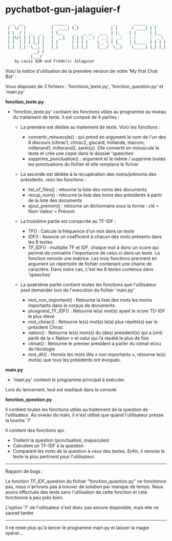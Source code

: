 # pychatbot-gun-jalaguier-f
```bash
  __  __             ______   _                _        _____   _               _       ____            _   
 |  \/  |           |  ____| (_)              | |      / ____| | |             | |     |  _ \          | |  
 | \  / |  _   _    | |__     _   _ __   ___  | |_    | |      | |__     __ _  | |_    | |_) |   ___   | |_ 
 | |\/| | | | | |   |  __|   | | | '__| / __| | __|   | |      | '_ \   / _` | | __|   |  _ <   / _ \  | __|
 | |  | | | |_| |   | |      | | | |    \__ \ | |_    | |____  | | | | | (_| | | |_    | |_) | | (_) | | |_ 
 |_|  |_|  \__, |   |_|      |_| |_|    |___/  \__|    \_____| |_| |_|  \__,_|  \__|   |____/   \___/   \__|
            __/ |                                                                                           
           |___/                                                                                            
  	by Louis GUN and Frédéric Jalaguier

```
Voici la notice d'utilisation de la première version de notre 'My first Chat Bot' :

Vous disposez de 3 fichiers : 'fonctions_texte.py', 'fonction_question.py' et 'main.py' 


________________________________fonction_texte.py________________________________

- 'fonction_texte.py' contiaint les fonctions utiles au programme au niveau du traitement de texte. Il est compsé de 4 parties :

	- La première est dédiée au traitement de texte. Voici les fonctions :

		- convertir_minuscule() : qui prend en argument le nom de l'un des 8 discours (chirac1, chirac2, giscard, hollande, macron, mitterand1, mitterand2, sarkizy). Elle convertit en minuscule le texte et crée une copie dans le dossier 'speeches'
		- supprime_ponctuation() : argument et le même / supprime toutes les ponctuations du fichier et elle remplace le fichier

	- La seconde est dédiée à la récupération des noms/prénoms des présidents. voici les fonctions :
		- list_of_files() : retourne la liste des noms des documents
		- recup_nom() : retourne la liste des noms des présidents à partir de la liste des documents
		- ajout_prenom() : retourne un dictionnaire sous la forme : clé = Nom Valeur = Prénom

	- La troisième partie est consacrée au TF-IDF :
		- TF() : Calcule la fréquence d'un mot dans un texte 
		- IDF() : Associe un coefficient à chacun des mots présents dans les 8 textes
		- TF_IDF() : multiplie TF et IDF, chaque mot à donc un score qui permet de connaitre l'importance de celui-ci dans un texte. La fonction renvoie une matrice.
		Les trois fonctions prennent en argument un répertoire de fichier contenant une chaine de caractère. Dans notre cas, c'est les 8 textes contenus dans 'speeches'

	- La quatrième partie contient toutes les fonctions que l'utilisateur peut demander lors de l'execution du fichier 'main.py'
		- mot_non_important() : Retourne la liste des mots les moins importants dans le corpus de documents
		- plusgrand_TF_IDF() : Retourne le(s) mot(s) ayant le score TD-IDF le plus élevé
		- mot_chirac() : Retourne le(s) mot(s) le(s) plus répété(s) par le président Chirac
		- nation() : Retourne le(s) nom(s) du (des) président(s) qui a (ont) parlé de la « Nation » et celui qui l’a répété le plus de fois
		- climat() : Retourne le premier président à parler du climat et/ou de l’écologie
		- mot_dit() : Hormis les mots dits « non importants », retourne le(s) mot(s) que tous les présidents ont évoqués.



________________________________main.py________________________________

- 'main.py' contient le programme principal à exécuter.

Lors du lancement, tout est expliqué dans la console 



________________________________fonction_question.py________________________________

Il contient toutes les fonctions utiles au traitement de la question de l'utilisateur. Au niveau du main, il n'est utilisé que quand l'utilisateur presse la touche '7'


Il contient des fonctions qui :
- Traitent la question (ponctuation, majuscules) 
- Calculent un TF-IDF à la question
- Comparent les mots de la question à ceux des textes.
Enfin, il renvoie le texte le plus pertinent pour l'utilisateur.


______________________________________________________________________________________________________________________________________________

Rapport de bugs : 

La fonction TF_IDF_question du fichier "fonction_question.py" ne fonctionne pas, nous n'arrivons pas à trouver de solution par manque de temps.
Nous avons effectués des tests sans l'utilisation de cette fonction et cela fonctionne à peu près bien.

L'option '7' de l'utilisateur n'est donc pas encore disponible, mais elle ne saurait tarder

______________________________________________________________________________________________________________________________________________

Il ne reste plus qu'à lancer le programme main.py et laisser la magie opérer...